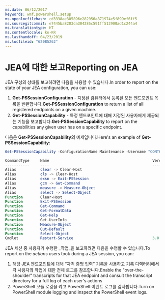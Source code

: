 ```yaml
---
ms.date: 06/12/2017
keywords: wmf,powershell,setup
ms.openlocfilehash: cd3338ae305896e282056a871974e5f899ef6ff5
ms.sourcegitcommit: e7445ba8203da304286c591ff513900ad1c244a4
ms.translationtype: HT
ms.contentlocale: ko-KR
ms.lasthandoff: 04/23/2019
ms.locfileid: "62085262"
---
```

# <a name="reporting-on-jea"></a><span data-ttu-id="81ecb-102">JEA에 대한 보고</span><span class="sxs-lookup"><span data-stu-id="81ecb-102">Reporting on JEA</span></span>

<span data-ttu-id="81ecb-103">JEA 구성의 상태를 보고하려면 다음을 사용할 수 있습니다.</span><span class="sxs-lookup"><span data-stu-id="81ecb-103">In order to report on the state of your JEA configuration, you can use:</span></span>

1. <span data-ttu-id="81ecb-104">**Get-PSSessionConfiguration** - 지정된 컴퓨터에서 등록된 모든 엔드포인트 목록을 반환합니다.</span><span class="sxs-lookup"><span data-stu-id="81ecb-104">**Get-PSSessionConfiguration** to return a list of all registered endpoints on a given machine.</span></span>
2. <span data-ttu-id="81ecb-105">**Get-PSSessionCapability** - 특정 엔드포인트에 대해 지정된 사용자에게 제공되는 기능을 보고합니다.</span><span class="sxs-lookup"><span data-stu-id="81ecb-105">**Get-PSSessionCapability** to report on the capabilities any given user has on a specific endpoint.</span></span>

<span data-ttu-id="81ecb-106">다음은 **Get-PSSessionCapability**의 예제입니다.</span><span class="sxs-lookup"><span data-stu-id="81ecb-106">Here's an example of **Get-PSSessionCapability**:</span></span>

```powershell
Get-PSSessionCapability -ConfigurationName Maintenance -Username "CONTOSO\JohnDoe"

CommandType     Name                                               Version    Source
-----------     ----                                               -------    ------
Alias           clear -> Clear-Host
Alias           cls -> Clear-Host
Alias           exsn -> Exit-PSSession
Alias           gcm -> Get-Command
Alias           measure -> Measure-Object
Alias           select -> Select-Object
Function        Clear-Host
Function        Exit-PSSession
Function        Get-Command
Function        Get-FormatData
Function        Get-Help
Function        Get-UserInfo
Function        Measure-Object
Function        Out-Default
Function        Select-Object
Cmdlet          Restart-Service                                    3.0.0.0 Microsof...
```

<span data-ttu-id="81ecb-107">JEA 세션 중 사용자가 수행한 _작업_을 보고하려면 다음을 수행할 수 있습니다.</span><span class="sxs-lookup"><span data-stu-id="81ecb-107">To report on the _actions_ users took during a JEA session, you can:</span></span>

1. <span data-ttu-id="81ecb-108">해당 JEA 엔드포인트에 대해 “자격 증명 입력” 기록을 사용하고 기록 디렉터리에서 각 사용자의 작업에 대한 전체 로그를 참조합니다.</span><span class="sxs-lookup"><span data-stu-id="81ecb-108">Enable the "over-the-shoulder" transcripts for that JEA endpoint and consult the transcript directory for a full log of each user's actions</span></span>
2. <span data-ttu-id="81ecb-109">PowerShell 모듈 로깅을 켜고 PowerShell 이벤트 로그를 검사합니다.</span><span class="sxs-lookup"><span data-stu-id="81ecb-109">Turn on PowerShell module logging and inspect the PowerShell event logs.</span></span>